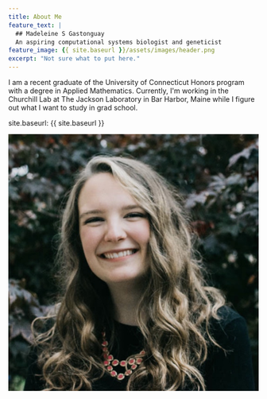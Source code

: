 ```yaml
---
title: About Me
feature_text: |
  ## Madeleine S Gastonguay
  An aspiring computational systems biologist and geneticist
feature_image: {{ site.baseurl }}/assets/images/header.png
excerpt: "Not sure what to put here."
---
```


I am a recent graduate of the University of Connecticut Honors program with a degree in Applied Mathematics. Currently, I'm working in the Churchill Lab at The Jackson Laboratory in Bar Harbor, Maine while I figure out what I want to study in grad school. 

site.baseurl: {{ site.baseurl }}

![head shot](assets/logos/headshot.png)

